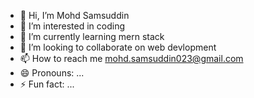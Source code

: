 - 👋 Hi, I’m Mohd Samsuddin
- 👀 I’m interested in coding
- 🌱 I’m currently learning mern stack
- 💞️ I’m looking to collaborate on web devlopment
- 📫 How to reach me mohd.samsuddin023@gmail.com
- 😄 Pronouns: ...
- ⚡ Fun fact: ...

<!---
Mohdsams023/Mohdsams023 is a ✨ special ✨ repository because its `README.md` (this file) appears on your GitHub profile.
You can click the Preview link to take a look at your changes.
--->
